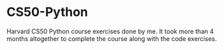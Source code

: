 # CS50-Python
Harvard CS50 Python course exercises done by me. It took more than 4 months altogether to complete the course along with the code exercises.
